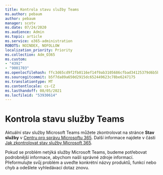 ```yaml
---
title: Kontrola stavu služby Teams
ms.author: pebaum
author: pebaum
manager: scotv
ms.date: 07/24/2020
ms.audience: Admin
ms.topic: article
ms.service: o365-administration
ROBOTS: NOINDEX, NOFOLLOW
localization_priority: Priority
ms.collection: Adm_O365
ms.custom:
- "4392"
- "9001703"
ms.openlocfilehash: ffc3d65cd9f2fb0116ef14f9ab3105686cfbad34125379d6b5b9db355712a507
ms.sourcegitcommit: b5f7da89a650d2915dc652449623c78be6247175
ms.translationtype: MT
ms.contentlocale: cs-CZ
ms.lasthandoff: 08/05/2021
ms.locfileid: "53930614"
---
```

# <a name="check-teams-service-status"></a>Kontrola stavu služby Teams

Aktuální stav služby Microsoft Teams můžete zkontrolovat na stránce **Stav služby** v [Centru pro správu Microsoftu 365](https://go.microsoft.com/fwlink/p/?linkid=2024339). Další informace najdete v části [Jak zkontrolovat stav služby Microsoft 365](https://docs.microsoft.com/office365/enterprise/view-service-health).

Pokud se problém netýká služby Microsoft Teams, budeme potřebovat podrobnější informace, abychom našli správné zdroje informací. Přeformulujte svůj problém a uveďte konkrétní názvy produktů, funkcí nebo chyb a odešlete vyhledávací dotaz znovu.
